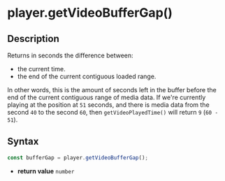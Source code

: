 # player.getVideoBufferGap()

## Description

Returns in seconds the difference between:

- the current time.
- the end of the current contiguous loaded range.

In other words, this is the amount of seconds left in the buffer before the end
of the current contiguous range of media data.
If we're currently playing at the position at `51` seconds, and there is media
data from the second `40` to the second `60`, then `getVideoPlayedTime()` will
return `9` (`60 - 51`).

## Syntax

```js
const bufferGap = player.getVideoBufferGap();
```

 - **return value** `number`
